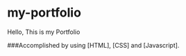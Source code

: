 # my-portfolio
Hello, This is my Portfolio

###Accomplished by using  [HTML], [CSS] and [Javascript].
